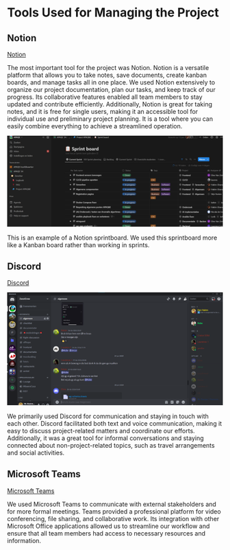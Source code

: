# Tools Used for Managing the Project

## Notion

[Notion](https://www.notion.so)

The most important tool for the project was Notion. Notion is a versatile platform that allows you to take notes, save documents, create kanban boards, and manage tasks all in one place. We used Notion extensively to organize our project documentation, plan our tasks, and keep track of our progress. Its collaborative features enabled all team members to stay updated and contribute efficiently. Additionally, Notion is great for taking notes, and it is free for single users, making it an accessible tool for individual use and preliminary project planning. It is a tool where you can easily combine everything to achieve a streamlined operation.

![Example of a Notion sprintboard](img/sprintboard.png)

This is an example of a Notion sprintboard. We used this sprintboard more like a Kanban board rather than working in sprints.

## Discord

[Discord](https://discord.com/)

![Example of Discord](img/discord.png)

We primarily used Discord for communication and staying in touch with each other. Discord facilitated both text and voice communication, making it easy to discuss project-related matters and coordinate our efforts. Additionally, it was a great tool for informal conversations and staying connected about non-project-related topics, such as travel arrangements and social activities.

## Microsoft Teams

[Microsoft Teams](https://www.microsoft.com/en/microsoft-teams/group-chat-software)

We used Microsoft Teams to communicate with external stakeholders and for more formal meetings. Teams provided a professional platform for video conferencing, file sharing, and collaborative work. Its integration with other Microsoft Office applications allowed us to streamline our workflow and ensure that all team members had access to necessary resources and information.
